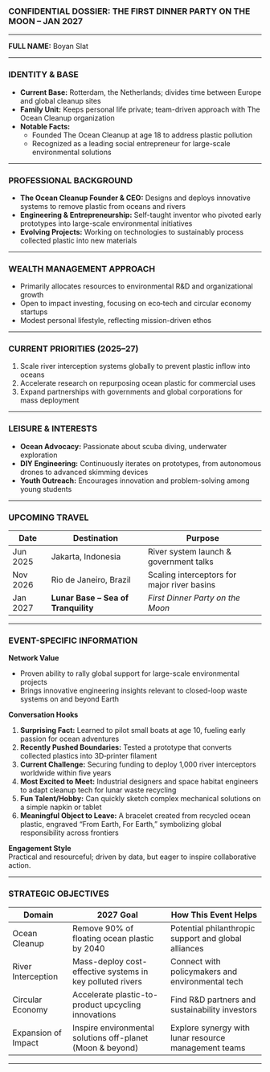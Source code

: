 ### **CONFIDENTIAL DOSSIER: THE FIRST DINNER PARTY ON THE MOON – JAN 2027**

---

**FULL NAME:** Boyan Slat

---

### **IDENTITY & BASE**
- **Current Base:** Rotterdam, the Netherlands; divides time between Europe and global cleanup sites  
- **Family Unit:** Keeps personal life private; team-driven approach with The Ocean Cleanup organization  
- **Notable Facts:**  
  - Founded The Ocean Cleanup at age 18 to address plastic pollution  
  - Recognized as a leading social entrepreneur for large-scale environmental solutions  

---

### **PROFESSIONAL BACKGROUND**
- **The Ocean Cleanup Founder & CEO:** Designs and deploys innovative systems to remove plastic from oceans and rivers  
- **Engineering & Entrepreneurship:** Self-taught inventor who pivoted early prototypes into large-scale environmental initiatives  
- **Evolving Projects:** Working on technologies to sustainably process collected plastic into new materials  

---

### **WEALTH MANAGEMENT APPROACH**
- Primarily allocates resources to environmental R&D and organizational growth  
- Open to impact investing, focusing on eco‑tech and circular economy startups  
- Modest personal lifestyle, reflecting mission-driven ethos  

---

### **CURRENT PRIORITIES (2025–27)**
1. Scale river interception systems globally to prevent plastic inflow into oceans  
2. Accelerate research on repurposing ocean plastic for commercial uses  
3. Expand partnerships with governments and global corporations for mass deployment  

---

### **LEISURE & INTERESTS**
- **Ocean Advocacy:** Passionate about scuba diving, underwater exploration  
- **DIY Engineering:** Continuously iterates on prototypes, from autonomous drones to advanced skimming devices  
- **Youth Outreach:** Encourages innovation and problem-solving among young students  

---

### **UPCOMING TRAVEL**

| Date     | Destination                          | Purpose                                             |
|----------|--------------------------------------|-----------------------------------------------------|
| Jun 2025 | Jakarta, Indonesia                   | River system launch & government talks             |
| Nov 2026 | Rio de Janeiro, Brazil               | Scaling interceptors for major river basins         |
| Jan 2027 | **Lunar Base – Sea of Tranquility**  | *First Dinner Party on the Moon*                   |

---

### **EVENT-SPECIFIC INFORMATION**

**Network Value**  
- Proven ability to rally global support for large-scale environmental projects  
- Brings innovative engineering insights relevant to closed-loop waste systems on and beyond Earth

**Conversation Hooks**  
1. **Surprising Fact:** Learned to pilot small boats at age 10, fueling early passion for ocean adventures  
2. **Recently Pushed Boundaries:** Tested a prototype that converts collected plastics into 3D‑printer filament  
3. **Current Challenge:** Securing funding to deploy 1,000 river interceptors worldwide within five years  
4. **Most Excited to Meet:** Industrial designers and space habitat engineers to adapt cleanup tech for lunar waste recycling  
5. **Fun Talent/Hobby:** Can quickly sketch complex mechanical solutions on a simple napkin or tablet  
6. **Meaningful Object to Leave:** A bracelet created from recycled ocean plastic, engraved “From Earth, For Earth,” symbolizing global responsibility across frontiers

**Engagement Style**  
Practical and resourceful; driven by data, but eager to inspire collaborative action.

---

### **STRATEGIC OBJECTIVES**

| Domain              | 2027 Goal                                                    | How This Event Helps                                 |
|---------------------|--------------------------------------------------------------|------------------------------------------------------|
| Ocean Cleanup       | Remove 90% of floating ocean plastic by 2040                 | Potential philanthropic support and global alliances |
| River Interception  | Mass-deploy cost-effective systems in key polluted rivers    | Connect with policymakers and environmental tech     |
| Circular Economy    | Accelerate plastic-to-product upcycling innovations          | Find R&D partners and sustainability investors       |
| Expansion of Impact | Inspire environmental solutions off-planet (Moon & beyond)   | Explore synergy with lunar resource management teams |

---
